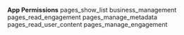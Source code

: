 **App Permissions**
pages_show_list
business_management
pages_read_engagement
pages_manage_metadata
pages_read_user_content
pages_manage_engagement